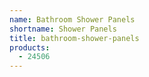 ```yaml
---
name: Bathroom Shower Panels
shortname: Shower Panels
title: bathroom-shower-panels
products:
  - 24506
---
```

